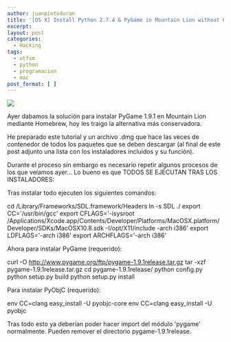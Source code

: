 ```yaml
---
author: juanpintoduran
title: '[OS X] Install Python 2.7.4 & PyGame in Mountain Lion without Homebrew'
excerpt:
layout: post
categories:
  - Hacking
tags:
  - utfsm
  - python
  - programacion
  - mac
post_format: [ ]
---
```


[![][1]][1]

Ayer dabamos la solución para instalar PyGame 1.9.1 en Mountain Lion mediante Homebrew, hoy les traigo la alternativa más conservadora.

He preparado este tutorial y un archivo .dmg que hace las veces de contenedor de todos los paquetes que se deben descargar (al final de este post adjunto una lista con los instaladores incluidos y su función).

Durante el proceso sin embargo es necesario repetir algunos procesos de los que veíamos ayer... Lo bueno es que TODOS SE EJECUTAN TRAS LOS INSTALADORES:

Tras instalar todo ejecuten los siguientes comandos:

  cd /Library/Frameworks/SDL.framework/Headers
  ln -s SDL ./
  export CC='/usr/bin/gcc'
  export CFLAGS='-isysroot  /Applications/Xcode.app/Contents/Developer/Platforms/MacOSX.platform/Developer/SDKs/MacOSX10.8.sdk   -I/opt/X11/include -arch i386'
  export LDFLAGS='-arch i386'
  export ARCHFLAGS='-arch i386'


Ahora para instalar PyGame (requerido):

  curl -O http://www.pygame.org/ftp/pygame-1.9.1release.tar.gz
  tar -xzf pygame-1.9.1release.tar.gz
  cd pygame-1.9.1release/
  python config.py
  python setup.py build
  python setup.py install

Para instalar PyObjC (requerido):

  env CC=clang easy_install -U pyobjc-core
  env CC=clang easy_install -U pyobjc

Tras todo esto ya deberían poder hacer import del módulo 'pygame' normalmente. Pueden remover el directorio pygame-1.9.1release.

[1]: http://cabargas.com/images/pygame.png